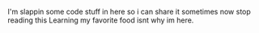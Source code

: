 I'm slappin some code stuff in here so i can share it sometimes
now stop reading this Learning my favorite food isnt why im here.
